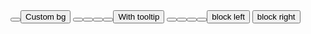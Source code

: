 <Row>
  <Button label="Label" />
  <Button bg="#46a0f2">Custom bg</Button>
  <Button color="#46a0f2" label='Custom color' />
  <Button label='MDI icon' icon="mdi-account" />
  <Button label='Prefix icon' prefix-icon="mdi-account" />
  <Button icon="mdi-settings" icon-size="10px" label='Icon size' />
  <Button tooltip="I'm a tooltip">With tooltip</Button>
  <Button uppercase label="uppercase" />
  <Button goto="https://battleaxe.co" label='Launch URL on click'/>
  <Button evalScript="someJSXFunction()" label='evalScript on click'/>
  <Button copy="Copy this text on click" label='Copy text on click'/>
  <Button block left>block left</Button>
  <Button block right>block right</Button>				
</Row>